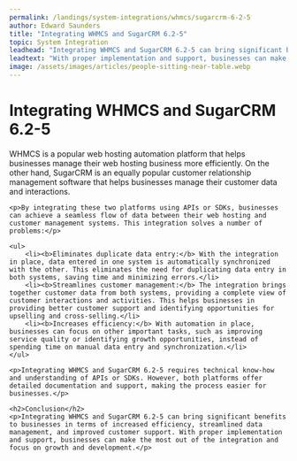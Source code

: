 ```yaml
---
permalink: /landings/system-integrations/whmcs/sugarcrm-6-2-5
author: Edward Saunders
title: "Integrating WHMCS and SugarCRM 6.2-5"
topic: System Integration
leadhead: "Integrating WHMCS and SugarCRM 6.2-5 can bring significant benefits to businesses in terms of increased efficiency, streamlined data management, and improved customer support"
leadtext: "With proper implementation and support, businesses can make the most out of the integration and focus on growth and development."
image: /assets/images/articles/people-sitting-near-table.webp
---
```

<div class="arttext">	<h1>Integrating WHMCS and SugarCRM 6.2-5</h1>
	<p>WHMCS is a popular web hosting automation platform that helps businesses manage their web hosting business more efficiently. On the other hand, SugarCRM is an equally popular customer relationship management software that helps businesses manage their customer data and interactions.</p>

	<p>By integrating these two platforms using APIs or SDKs, businesses can achieve a seamless flow of data between their web hosting and customer management systems. This integration solves a number of problems:</p>

	<ul>
		<li><b>Eliminates duplicate data entry:</b> With the integration in place, data entered in one system is automatically synchronized with the other. This eliminates the need for duplicating data entry in both systems, saving time and minimizing errors.</li>
		<li><b>Streamlines customer management:</b> The integration brings together customer data from both systems, providing a complete view of customer interactions and activities. This helps businesses in providing better customer support and identifying opportunities for upselling and cross-selling.</li>
		<li><b>Increases efficiency:</b> With automation in place, businesses can focus on other important tasks, such as improving service quality or identifying growth opportunities, instead of spending time on manual data entry and synchronization.</li>
	</ul>

	<p>Integrating WHMCS and SugarCRM 6.2-5 requires technical know-how and understanding of APIs or SDKs. However, both platforms offer detailed documentation and support, making the process easier for businesses.</p>

	<h2>Conclusion</h2>
	<p>Integrating WHMCS and SugarCRM 6.2-5 can bring significant benefits to businesses in terms of increased efficiency, streamlined data management, and improved customer support. With proper implementation and support, businesses can make the most out of the integration and focus on growth and development.</p>
</div>